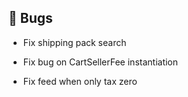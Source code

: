 ## 🐛 Bugs

- Fix shipping pack search

- Fix bug on CartSellerFee instantiation

- Fix feed when only tax zero